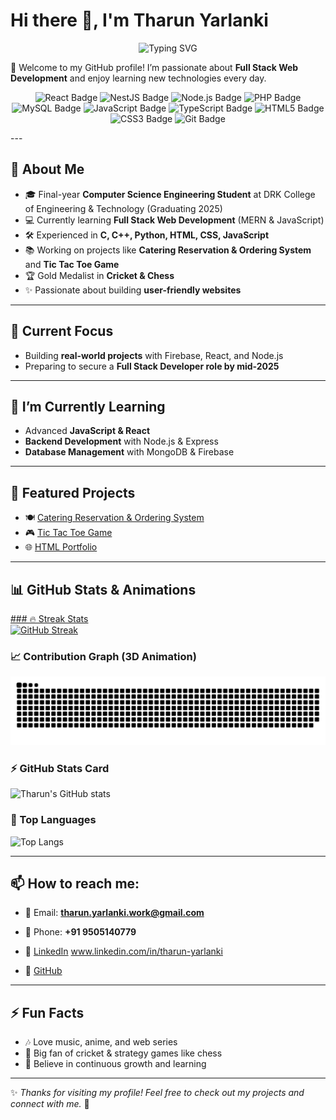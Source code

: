 # Hi there 👋, I'm Tharun Yarlanki  

<p align="center">
  <img src="https://readme-typing-svg.herokuapp.com?font=Fira+Code&pause=1000&color=00D4AA&center=true&vCenter=true&width=435&lines=Full-Stack+Developer;React+%7C+NestJS+%7C+PHP+%7C+MySQL;Always+Learning+New+Technologies" alt="Typing SVG" />
</p>

🌟 Welcome to my GitHub profile! I’m passionate about **Full Stack Web Development** and enjoy learning new technologies every day.  

<p align="center">
  <img src="https://img.shields.io/badge/React-20232A?style=for-the-badge&logo=react&logoColor=61DAFB" alt="React Badge" /> 
  <img src="https://img.shields.io/badge/NestJS-E0234E?style=for-the-badge&logo=nestjs&logoColor=white" alt="NestJS Badge" />
  <img src="https://img.shields.io/badge/Node.js-339933?style=for-the-badge&logo=node.js&logoColor=white" alt="Node.js Badge" />
  <img src="https://img.shields.io/badge/PHP-777BB4?style=for-the-badge&logo=php&logoColor=white" alt="PHP Badge" />
  <img src="https://img.shields.io/badge/MySQL-4479A1?style=for-the-badge&logo=mysql&logoColor=white" alt="MySQL Badge" />
  <img src="https://img.shields.io/badge/JavaScript-F7DF1E?style=for-the-badge&logo=javascript&logoColor=black" alt="JavaScript Badge" />
  <img src="https://img.shields.io/badge/TypeScript-007ACC?style=for-the-badge&logo=typescript&logoColor=white" alt="TypeScript Badge" />
  <img src="https://img.shields.io/badge/HTML5-E34F26?style=for-the-badge&logo=html5&logoColor=white" alt="HTML5 Badge" />
  <img src="https://img.shields.io/badge/CSS3-1572B6?style=for-the-badge&logo=css3&logoColor=white" alt="CSS3 Badge" />
  <img src="https://img.shields.io/badge/Git-F05032?style=for-the-badge&logo=git&logoColor=white" alt="Git Badge" />
</p>
---

## 🚀 About Me
- 🎓 Final-year **Computer Science Engineering Student** at DRK College of Engineering & Technology (Graduating 2025)  
- 💻 Currently learning **Full Stack Web Development** (MERN & JavaScript)  
- 🛠️ Experienced in **C, C++, Python, HTML, CSS, JavaScript**  
- 📚 Working on projects like **Catering Reservation & Ordering System** and **Tic Tac Toe Game**  
- 🏆 Gold Medalist in **Cricket & Chess**  
- ✨ Passionate about building **user-friendly websites**  

---

## 🔭 Current Focus
- Building **real-world projects** with Firebase, React, and Node.js  
- Preparing to secure a **Full Stack Developer role by mid-2025**  

---

## 🌱 I’m Currently Learning
- Advanced **JavaScript & React**  
- **Backend Development** with Node.js & Express  
- **Database Management** with MongoDB & Firebase  

---

## 📂 Featured Projects
- 🍽️ [Catering Reservation & Ordering System](https://github.com/yarlankitharun/Catering-Reservation-and-Ordering-System)  
- 🎮 [Tic Tac Toe Game](https://github.com/yarlankitharun/TicTacToe-Game)  
- 🌐 [HTML Portfolio](https://yarlankitharun.github.io/html_portfolio/)  

---

## 📊 GitHub Stats & Animations  

[### 🔥 Streak Stats  
![GitHub Streak](https://github-readme-streak-stats.herokuapp.com/?user=yarlankitharun&theme=tokyonight&hide_border=true)  ](https://github-readme-streak-stats.herokuapp.com?user=yarlankitharun&theme=tokyonight&hide_border=true
)

### 📈 Contribution Graph (3D Animation)  
![3D Contribution Graph](https://github.com/Platane/snk/raw/output/github-contribution-grid-snake.svg)  

### ⚡ GitHub Stats Card  
![Tharun's GitHub stats](https://github-readme-stats.vercel.app/api?username=yarlankitharun&show_icons=true&theme=radical&hide_border=true)  

### 🚀 Top Languages  
![Top Langs](https://github-readme-stats.vercel.app/api/top-langs/?username=yarlankitharun&layout=compact&theme=radical&hide_border=true)  

---

## 📫 How to reach me:
- 📧 Email: **tharun.yarlanki.work@gmail.com**  
- 📱 Phone: **+91 9505140779**  
- 💼 [LinkedIn](https://www.linkedin.com/in/tharun-yarlanki
) www.linkedin.com/in/tharun-yarlanki

 
- 🐙 [GitHub](https://github.com/yarlankitharun)  

---

## ⚡ Fun Facts
- 🎶 Love music, anime, and web series  
- 🏏 Big fan of cricket & strategy games like chess  
- 🌱 Believe in continuous growth and learning  

---

✨ *Thanks for visiting my profile! Feel free to check out my projects and connect with me.* 🚀  
